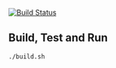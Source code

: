 [![Build Status](https://travis-ci.org/zjhmale/oanda-trading.svg?branch=master)](https://travis-ci.org/zjhmale/oanda-trading)

## Build, Test and Run

```
./build.sh
```

